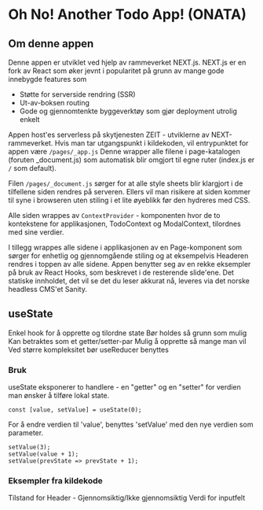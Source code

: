 # Oh No! Another Todo App! (ONATA)

## Om denne appen

Denne appen er utviklet ved hjelp av rammeverket NEXT.js.
NEXT.js er en fork av React som øker jevnt i popularitet på grunn av mange gode innebygde features som
* Støtte for serverside rendring (SSR)
* Ut-av-boksen routing
* Gode og gjennomtenkte byggeverktøy som gjør deployment utrolig enkelt

Appen host'es serverless på skytjenesten ZEIT - utviklerne av NEXT-rammeverket.
Hvis man tar utgangspunkt i kildekoden, vil entrypunktet for appen være ```/pages/_app.js```
Denne wrapper alle filene i page-katalogen (foruten _document.js) som automatisk blir omgjort til egne ruter (index.js er ```/``` som default).

Filen ```/pages/_document.js``` sørger for at alle style sheets blir klargjort i de tilfellene siden rendres på serveren. Ellers vil man risikere at siden kommer til syne i browseren uten stiling i et lite øyeblikk før den hydreres med CSS.

Alle siden wrappes av ```ContextProvider``` - komponenten hvor de to kontekstene for applikasjonen, TodoContext og ModalContext, tilordnes med sine verdier.

I tillegg wrappes alle sidene i applikasjonen av en Page-komponent som sørger for enhetlig og gjennomgående stiling og at eksempelvis Headeren rendres i toppen av alle sidene.
Appen benytter seg av en rekke eksempler på bruk av React Hooks, som beskrevet i de resterende slide'ene.
Det statiske innholdet, det vil se det du leser akkurat nå, leveres via det norske headless CMS'et Sanity. 

## useState

Enkel hook for å opprette og tilordne state
Bør holdes så grunn som mulig
Kan betraktes som et getter/setter-par
Mulig å opprette så mange man vil
Ved større kompleksitet bør useReducer benyttes

### Bruk
useState eksponerer to handlere - en "getter" og en "setter" for verdien man ønsker å tilføre lokal state.

```const [value, setValue] = useState(0);```

For å endre verdien til 'value', benyttes 'setValue' med den nye verdien som parameter.

```
setValue(3);
setValue(value + 1);
setValue(prevState => prevState + 1);
```

### Eksempler fra kildekode

Tilstand for Header - Gjennomsiktig/Ikke gjennomsiktig
Verdi for inputfelt

